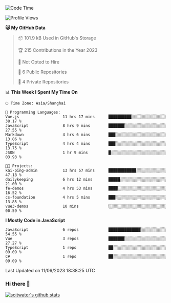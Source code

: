 <!--START_SECTION:waka-->
![Code Time](http://img.shields.io/badge/Code%20Time-2%2C109%20hrs%209%20mins-blue)

![Profile Views](http://img.shields.io/badge/Profile%20Views-0-blue)

**🐱 My GitHub Data** 

> 📦 101.9 kB Used in GitHub's Storage 
 > 
> 🏆 215 Contributions in the Year 2023
 > 
> 🚫 Not Opted to Hire
 > 
> 📜 6 Public Repositories 
 > 
> 🔑 4 Private Repositories 
 > 
📊 **This Week I Spent My Time On** 

```text
🕑︎ Time Zone: Asia/Shanghai

💬 Programming Languages: 
Vue.js                   11 hrs 17 mins      ██████████░░░░░░░░░░░░░░░   38.17 % 
JavaScript               8 hrs 9 mins        ███████░░░░░░░░░░░░░░░░░░   27.55 % 
Markdown                 4 hrs 6 mins        ███░░░░░░░░░░░░░░░░░░░░░░   13.86 % 
TypeScript               4 hrs 4 mins        ███░░░░░░░░░░░░░░░░░░░░░░   13.75 % 
JSON                     1 hr 9 mins         █░░░░░░░░░░░░░░░░░░░░░░░░   03.93 % 

🐱‍💻 Projects: 
kai-ping-admin           13 hrs 57 mins      ████████████░░░░░░░░░░░░░   47.18 % 
dailykeeping             6 hrs 12 mins       █████░░░░░░░░░░░░░░░░░░░░   21.00 % 
fe-demos                 4 hrs 53 mins       ████░░░░░░░░░░░░░░░░░░░░░   16.52 % 
cs-foundation            4 hrs 5 mins        ███░░░░░░░░░░░░░░░░░░░░░░   13.85 % 
vue3-demos               10 mins             ░░░░░░░░░░░░░░░░░░░░░░░░░   00.59 % 
```

**I Mostly Code in JavaScript** 

```text
JavaScript               6 repos             ██████████████░░░░░░░░░░░   54.55 % 
Vue                      3 repos             ███████░░░░░░░░░░░░░░░░░░   27.27 % 
TypeScript               1 repo              ██░░░░░░░░░░░░░░░░░░░░░░░   09.09 % 
C#                       1 repo              ██░░░░░░░░░░░░░░░░░░░░░░░   09.09 % 
```




 Last Updated on 11/06/2023 18:38:25 UTC
<!--END_SECTION:waka-->

### Hi there 👋
[![soitwater's github stats](https://github-readme-stats.vercel.app/api?username=soitwater)](https://github.com/soitwater/github-readme-stats)

